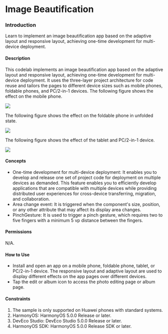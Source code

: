 # Image Beautification

### Introduction

Learn to implement an image beautification app based on the adaptive layout and responsive layout, achieving one-time development for multi-device deployment.

#### Description

This codelab implements an image beautification app based on the adaptive layout and responsive layout, achieving one-time development for multi-device deployment. It uses the three-layer project architecture for code reuse and tailors the pages to different device sizes such as mobile phones, foldable phones, and PC/2-in-1 devices.
The following figure shows the effect on the mobile phone.

![](screenshots/device/phone_en.png)

The following figure shows the effect on the foldable phone in unfolded state.

![](screenshots/device/foldable_en.png)

The following figure shows the effect of the tablet and PC/2-in-1 device.

![](screenshots/device/pad_en.png)

#### Concepts

- One-time development for multi-device deployment: It enables you to develop and release one set of project code for deployment on multiple devices as demanded. This feature enables you to efficiently develop applications that are compatible with multiple devices while providing distributed user experiences for cross-device transferring, migration, and collaboration.
- Area change event: It is triggered when the component's size, position, or any other attribute that may affect its display area changes.
- PinchGesture: It is used to trigger a pinch gesture, which requires two to five fingers with a minimum 5 vp distance between the fingers.

#### Permissions

N/A.

#### How to Use

- Install and open an app on a mobile phone, foldable phone, tablet, or PC/2-in-1 device. The responsive layout and adaptive layout are used to display different effects on the app pages over different devices.
- Tap the edit or album icon to access the photo editing page or album page.

#### Constraints

1. The sample is only supported on Huawei phones with standard systems.
2. HarmonyOS: HarmonyOS 5.0.0 Release or later.
3. DevEco Studio: DevEco Studio 5.0.0 Release or later.
4. HarmonyOS SDK: HarmonyOS 5.0.0 Release SDK or later.
